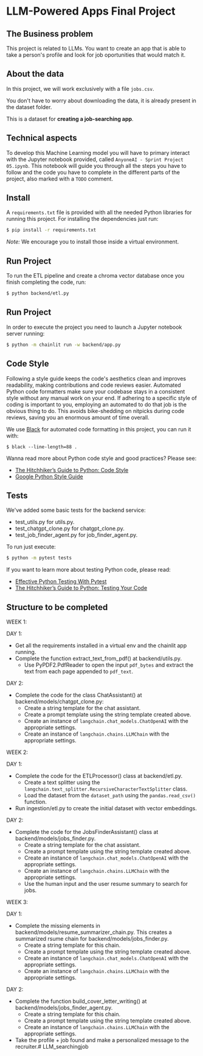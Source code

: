 #  LLM-Powered Apps Final Project

## The Business problem

This project is related to LLMs. You want to create an app that is able to take a person's profile and look for job oportunities that would match it.

## About the data

In this project, we will work exclusively with a file `jobs.csv`.

You don't have to worry about downloading the data, it is already present in the dataset folder.

This is a dataset for **creating a job-searching app**.

## Technical aspects

To develop this Machine Learning model you will have to primary interact with the Jupyter notebook provided, called `AnyoneAI - Sprint Project 05.ipynb`. This notebook will guide you through all the steps you have to follow and the code you have to complete in the different parts of the project, also marked with a `TODO` comment.

## Install

A `requirements.txt` file is provided with all the needed Python libraries for running this project. For installing the dependencies just run:

```bash
$ pip install -r requirements.txt
```

*Note:* We encourage you to install those inside a virtual environment.

## Run Project

To run the ETL pipeline and create a chroma vector database once you finish completing the code, run:

```bash
$ python backend/etl.py
```

## Run Project

In order to execute the project you need to launch a Jupyter notebook server running:

```bash
$ python -m chainlit run -w backend/app.py
```

## Code Style

Following a style guide keeps the code's aesthetics clean and improves readability, making contributions and code reviews easier. Automated Python code formatters make sure your codebase stays in a consistent style without any manual work on your end. If adhering to a specific style of coding is important to you, employing an automated to do that job is the obvious thing to do. This avoids bike-shedding on nitpicks during code reviews, saving you an enormous amount of time overall.

We use [Black](https://black.readthedocs.io/) for automated code formatting in this project, you can run it with:

```console
$ black --line-length=88 .
```

Wanna read more about Python code style and good practices? Please see:
- [The Hitchhiker’s Guide to Python: Code Style](https://docs.python-guide.org/writing/style/)
- [Google Python Style Guide](https://google.github.io/styleguide/pyguide.html)

## Tests

We've added some basic tests for the backend service:

- test_utils.py for utils.py.
- test_chatgpt_clone.py for chatgpt_clone.py.
- test_job_finder_agent.py for job_finder_agent.py.

To run just execute:

```bash
$ python -m pytest tests
```

If you want to learn more about testing Python code, please read:
- [Effective Python Testing With Pytest](https://realpython.com/pytest-python-testing/)
- [The Hitchhiker’s Guide to Python: Testing Your Code](https://docs.python-guide.org/writing/tests/)


## Structure to be completed

WEEK 1:

DAY 1:

- Get all the requirements installed in a virtual env and the chainlit app running.
- Complete the function extract_text_from_pdf() at backend/utils.py.
    - Use PyPDF2.PdfReader to open the input `pdf_bytes` and extract the text from each page appended to `pdf_text`.

DAY 2:

- Complete the code for the class ChatAssistant() at backend/models/chatgpt_clone.py:
    - Create a string template for the chat assistant.
    - Create a prompt template using the string template created above.
    - Create an instance of `langchain.chat_models.ChatOpenAI` with the appropriate settings.
    - Create an instance of `langchain.chains.LLMChain` with the appropriate settings.

WEEK 2:

DAY 1:

- Complete the code for the ETLProcessor() class at backend/etl.py.
    - Create a text splitter using the `langchain.text_splitter.RecursiveCharacterTextSplitter` class.
    - Load the dataset from the `dataset_path` using the `pandas.read_csv()` function.
- Run ingestion/etl.py to create the initial dataset with vector embeddings.

DAY 2:

- Complete the code for the JobsFinderAssistant() class at backend/models/jobs_finder.py.
    - Create a string template for the chat assistant.
    - Create a prompt template using the string template created above.
    - Create an instance of `langchain.chat_models.ChatOpenAI` with the appropriate settings.
    - Create an instance of `langchain.chains.LLMChain` with the appropriate settings.
    - Use the human input and the user resume summary to search for jobs.

WEEK 3:

DAY 1:
- Complete the missing elements in backend/models/resume_summarizer_chain.py. This creates a summarized rsume chain for backend/models/jobs_finder.py.
    - Create a string template for this chain.
    - Create a prompt template using the string template created above.
    - Create an instance of `langchain.chat_models.ChatOpenAI` with the appropriate settings.
    - Create an instance of `langchain.chains.LLMChain` with the appropriate settings.


DAY 2:
- Complete the function build_cover_letter_writing() at backend/models/jobs_finder_agent.py.
    - Create a string template for this chain.
    - Create a prompt template using the string template created above.
    - Create an instance of `langchain.chains.LLMChain` with the appropriate settings.
- Take the profile + job found and make a personalized message to the recruiter.#   L L M _ s e a r c h i n g j o b  
 